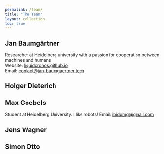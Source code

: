 ```yaml
---
permalink: /team/
title: "The Team"
layout: collection
toc: true
---
```


## Jan Baumgärtner
Researcher at Heidelberg university with a passion for cooperation between machines and humans <br>
Website:  <a href="https://liquidcronos.github.io/"> liquidcronos.github.io</a> <br>
Email: contact@jan-baumgaertner.tech <br>  


## Holger Dieterich

## Max Goebels
Student at Heidelberg University. I like robots!
Email: ibidumg@gmail.com

## Jens Wagner

## Simon Otto

